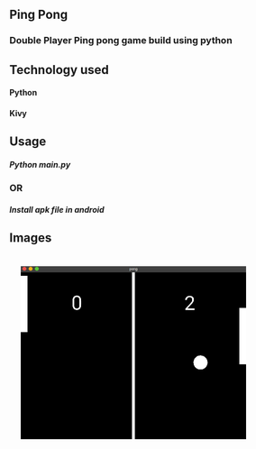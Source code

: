 ## Ping Pong

### Double Player Ping pong game build using python 

## Technology used 
  
  #### Python
  #### Kivy 

## Usage 
##### Python main.py 
###   OR 
##### Install apk file in android 
  
## Images 

 <img src = "images/game.png" width = 400px style = "padding:20px;"></img>
                                                              
 
  
